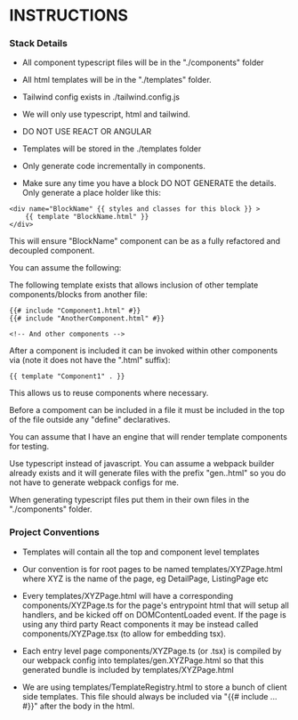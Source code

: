 
INSTRUCTIONS
============

### Stack Details

* All component typescript files will be in the "./components" folder

* All html templates will be in the "./templates" folder.

* Tailwind config exists in ./tailwind.config.js

* We will only use typescript, html and tailwind.   

* DO NOT USE REACT OR ANGULAR

* Templates will be stored in the ./templates folder

* Only generate code incrementally in components.

* Make sure any time you have a block DO NOT GENERATE the details. Only generate a place holder like this:

```
<div name="BlockName" {{ styles and classes for this block }} >
    {{ template "BlockName.html" }}
</div>
```

This will ensure "BlockName" component can be as a fully refactored and decoupled component.

You can assume the following:

The following template exists that allows inclusion of other template components/blocks from another file:

```
{{# include "Component1.html" #}}
{{# include "AnotherComponent.html" #}}

<!-- And other components -->

```

After a component is included it can be invoked within other components via (note it does not have the ".html" suffix):

```
{{ template "Component1" . }}
```

This allows us to reuse components where necessary.

Before a compoment can be included in a file it must be included in the top of the file outside any "define"
declaratives.

You can assume that I have an engine that will render template components for testing.

Use typescript instead of javascript.  You can assume a webpack builder already exists and it will generate files with the prefix "gen.<Component>.html" so you do not have to generate webpack configs for me.  

When generating typescript files put them in their own files in the "./components" folder.

### Project Conventions

* Templates will contain all the top and component level templates

* Our convention is for root pages to be named templates/XYZPage.html where XYZ is the name of the page, eg DetailPage,
  ListingPage etc

* Every templates/XYZPage.html will have a corresponding components/XYZPage.ts for the page's
  entrypoint html that will setup all handlers, and be kicked off on DOMContentLoaded event.   If the page is using any
  third party React components it may be instead called components/XYZPage.tsx (to allow for embedding tsx).

* Each entry level page components/XYZPage.ts (or .tsx) is compiled by our webpack config into
  templates/gen.XYZPage.html so that this generated bundle is included by templates/XYZPage.html

* We are using templates/TemplateRegistry.html to store a bunch of client side templates.  This file should always be
  included via "{{# include ... #}}" after the body in the html.
